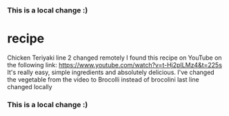 ### This is a local change :)
# recipe
Chicken Teriyaki line 2 changed remotely
I found this recipe on YouTube on the following link: https://www.youtube.com/watch?v=t-Hj2pILMz4&t=225s
It's really easy, simple ingredients and absolutely delicious. I've changed the vegetable from the video to Brocolli instead of brocolini
last line changed locally
### This is a local change :)